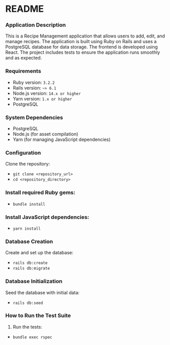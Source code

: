 # README
### Application Description
This is a Recipe Management application that allows users to add, edit, and manage recipes. The application is built using Ruby on Rails and uses a PostgreSQL database for data storage. The frontend is developed using React. The project includes tests to ensure the application runs smoothly and as expected.

### Requirements
* Ruby version: `3.2.2`
* Rails version: `~> 6.1`
* Node.js version: `14.x or higher`
* Yarn version: `1.x or higher`
* PostgreSQL
### System Dependencies
* PostgreSQL
* Node.js (for asset compilation)
* Yarn (for managing JavaScript dependencies)
### Configuration
Clone the repository:
* `git clone <repository_url>`
* `cd <repository_directory>`
### Install required Ruby gems:
* `bundle install`
### Install JavaScript dependencies:
* `yarn install`
### Database Creation
Create and set up the database:
* `rails db:create`
* `rails db:migrate`
### Database Initialization
Seed the database with initial data:
* `rails db:seed`
### How to Run the Test Suite
1. Run the tests:
* `bundle exec rspec`
